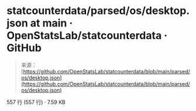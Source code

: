 <!--yml

类别: 未分类

日期: 2024-05-27 14:35:07

-->

# statcounterdata/parsed/os/desktop.json at main · OpenStatsLab/statcounterdata · GitHub

> 来源：[https://github.com/OpenStatsLab/statcounterdata/blob/main/parsed/os/desktop.json](https://github.com/OpenStatsLab/statcounterdata/blob/main/parsed/os/desktop.json)

557 行 (557 行) · 7.59 KB
